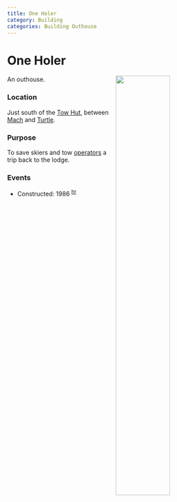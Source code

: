 ```yaml
---
title: One Holer
category: Building
categories: Building Outhouse
---
```

# One Holer
<img src="/img/2020-One-Holer.jpeg" style="width: 50%;" align="right">
An outhouse.

### Location

Just south of the [Tow Hut](/Building/Tow-Hut), between [Mach](Mach) and [Turtle](Turtle).

### Purpose
To save skiers and tow [operators](/Person/Operator) a trip back to the lodge.

### Events
- Constructed: 1986 <sup>[hr][]</sup>


[hr]: History-Reports "Meany History Reports, by Idona Kellogg"

